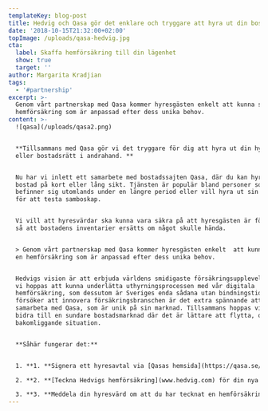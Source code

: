 ```yaml
---
templateKey: blog-post
title: Hedvig och Qasa gör det enklare och tryggare att hyra ut din bostad
date: '2018-10-15T21:32:00+02:00'
topImage: /uploads/qasa-hedvig.jpg
cta:
  label: Skaffa hemförsäkring till din lägenhet
  show: true
  target: ''
author: Margarita Kradjian
tags:
  - '#partnership'
excerpt: >-
  Genom vårt partnerskap med Qasa kommer hyresgästen enkelt att kunna skaffa en
  hemförsäkring som är anpassad efter dess unika behov.
content: >-
  ![qasa](/uploads/qasa2.png)


  **Tillsammans med Qasa gör vi det tryggare för dig att hyra ut din hyres-
  eller bostadsrätt i andrahand. **


  Nu har vi inlett ett samarbete med bostadssajten Qasa, där du kan hyra ut din
  bostad på kort eller lång sikt. Tjänsten är populär bland personer som
  befinner sig utomlands under en längre period eller vill hyra ut sin bostad
  för att testa samboskap. 


  Vi vill att hyresvärdar ska kunna vara säkra på att hyresgästen är försäkrad,
  så att bostadens inventarier ersätts om något skulle hända. 


  > Genom vårt partnerskap med Qasa kommer hyresgästen enkelt  att kunna skaffa
  en hemförsäkring som är anpassad efter dess unika behov. 


  Hedvigs vision är att erbjuda världens smidigaste försäkringsupplevelse, och
  vi hoppas att kunna underlätta uthyrningsprocessen med vår digitala
  hemförsäkring, som dessutom är Sveriges enda sådana utan bindningstid. Då vi
  försöker att innovera försäkringsbranschen är det extra spännande att
  samarbeta med Qasa, som är unik på sin marknad. Tillsammans hoppas vi kunna
  bidra till en sundare bostadsmarknad där det är lättare att flytta, oavsett
  bakomliggande situation.


  **Såhär fungerar det:**


  1. **1. **Signera ett hyresavtal via [Qasas hemsida](https://qasa.se/)

  2. **2. **[Teckna Hedvigs hemförsäkring](www.hedvig.com) för din nya adress 

  3. **3. **Meddela din hyresvärd om att du har tecknat en hemförsäkring
---
```


